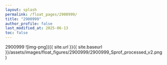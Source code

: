 ```yaml
---
layout: splash
permalink: /float_pages/2900999/
title: "2900999"
author_profile: false
last_modified_at: 2025-06-13
toc: false
---
```

 
2900999
![img-png]({{ site.url }}{{ site.baseurl }}/assets/images/float_figures/2900999/2900999_Sprof_processed_v2.png)